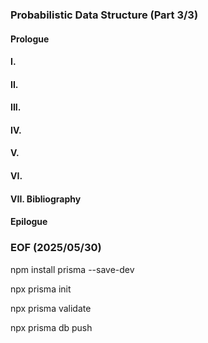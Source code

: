 ### Probabilistic Data Structure (Part 3/3)

#### Prologue

#### I. 

#### II. 

#### III. 

#### IV. 

#### V.

#### VI.

#### VII. Bibliography 

#### Epilogue

### EOF (2025/05/30)

npm install prisma --save-dev

npx prisma init

npx prisma validate

npx prisma db push
